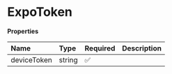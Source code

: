 # ExpoToken

**Properties**

| Name        | Type   | Required | Description |
| :---------- | :----- | :------- | :---------- |
| deviceToken | string | ✅       |             |
